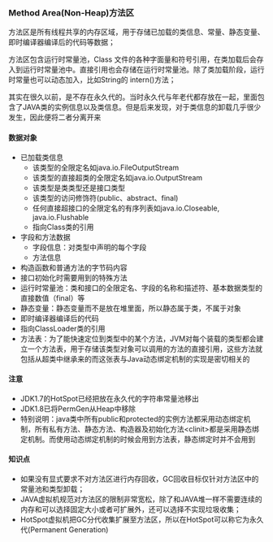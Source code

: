 ### Method Area\(Non-Heap\)方法区

方法区是所有线程共享的内存区域，用于存储已加载的类信息、常量、静态变量、即时编译器编译后的代码等数据；

方法区包含运行时常量池，Class 文件的各种字面量和符号引用，在类加载后会存入到运行时常量池中。直接引用也会存储在运行时常量池。除了类加载阶段，运行时常量也可以动态加入，比如String的 intern\(\)方法；

其实在很久以前，是不存在永久代的。当时永久代与年老代都存放在一起，里面包含了JAVA类的实例信息以及类信息。但是后来发现，对于类信息的卸载几乎很少发生，因此便将二者分离开来

#### 数据对象

* 已加载类信息
  * 该类型的全限定名如java.io.FileOutputStream
  * 该类型的直接超类的全限定名如java.io.OutputStream
  * 该类型是类类型还是接口类型
  * 该类型的访问修饰符\(public、abstract、final\)
  * 任何直接超接口的全限定名的有序列表如java.io.Closeable, java.io.Flushable
  * 指向Class类的引用
* 字段和方法数据
  * 字段信息：对类型中声明的每个字段
  * 方法信息
* 构造函数和普通方法的字节码内容
* 接口初始化时需要用到的特殊方法
* 运行时常量池：类和接口的全限定名、字段的名称和描述符、基本数据类型的直接数值（final）等
* 静态变量：静态变量而不是放在堆里面，所以静态属于类，不属于对象
* 即时编译器编译后的代码
* 指向ClassLoader类的引用
* 方法表：为了能快速定位到类型中的某个方法，JVM对每个装载的类型都会建立一个方法表，用于存储该类型对象可以调用的方法的直接引用，这些方法就包括从超类中继承来的而这张表与Java动态绑定机制的实现是密切相关的

#### 注意

* JDK1.7的HotSpot已经把放在永久代的字符串常量池移出 
* JDK1.8已将PermGen从Heap中移除
* 特别说明：java类中所有public和protected的实例方法都采用动态绑定机制，所有私有方法、静态方法、构造器及初始化方法&lt;clinit&gt;都是采用静态绑定机制。而使用动态绑定机制的时候会用到方法表，静态绑定时并不会用到

#### 知识点

* 如果没有显式要求不对方法区进行内存回收，GC回收目标仅针对方法区中的常量池和类型卸载；
* JAVA虚拟机规范对方法区的限制非常宽松，除了和JAVA堆一样不需要连续的内存和可以选择固定大小或者可扩展外，还可以选择不实现垃圾收集；
* HotSpot虚拟机把GC分代收集扩展至方法区，所以在HotSpot可以称它为永久代\(Permanent Generation\)



